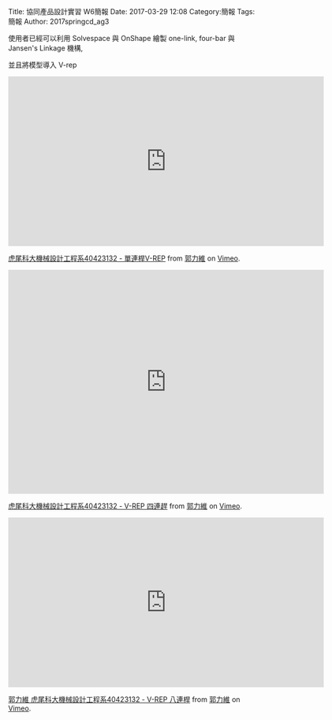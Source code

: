 Title: 協同產品設計實習   W6簡報
Date: 2017-03-29 12:08
Category:簡報
Tags:簡報
Author: 2017springcd_ag3



<!-- PELICAN_END_SUMMARY -->

使用者已經可以利用 Solvespace 與 OnShape 繪製 one-link, four-bar 與 Jansen's Linkage 機構, 

並且將模型導入 V-rep


<iframe src="https://player.vimeo.com/video/211736733" width="640" height="344" frameborder="0" webkitallowfullscreen mozallowfullscreen allowfullscreen></iframe>
<p><a href="https://vimeo.com/211736733">虎尾科大機械設計工程系40423132 - 單連桿V-REP</a> from <a href="https://vimeo.com/user47579118">郭力維</a> on <a href="https://vimeo.com">Vimeo</a>.</p>

<iframe src="https://player.vimeo.com/video/213013350" width="640" height="454" frameborder="0" webkitallowfullscreen mozallowfullscreen allowfullscreen></iframe>
<p><a href="https://vimeo.com/213013350">虎尾科大機械設計工程系40423132 - V-REP 四連趕</a> from <a href="https://vimeo.com/user47579118">郭力維</a> on <a href="https://vimeo.com">Vimeo</a>.</p>

<iframe src="https://player.vimeo.com/video/213222537" width="640" height="344" frameborder="0" webkitallowfullscreen mozallowfullscreen allowfullscreen></iframe>
<p><a href="https://vimeo.com/213222537">郭力維 虎尾科大機械設計工程系40423132 - V-REP 八連桿</a> from <a href="https://vimeo.com/user47579118">郭力維</a> on <a href="https://vimeo.com">Vimeo</a>.</p>



